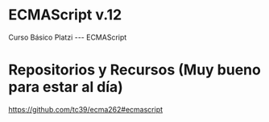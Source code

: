 # ECMAScript v.12
Curso Básico Platzi --- ECMAScript

# Repositorios y Recursos (Muy bueno para estar al día)
https://github.com/tc39/ecma262#ecmascript
